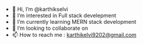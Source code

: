 - 👋 Hi, I’m @karthikselvi
- 👀 I’m interested in Full stack develepment
- 🌱 I’m currently learning MERN stack development
- 💞️ I’m looking to collaborate on 
- 📫 How to reach me : karthikelvi9202@gmail.com
 <!---😄 Pronouns: ...
- ⚡ Fun fact: ...--->

<!---
karthikselvi/karthikselvi is a ✨ special ✨ repository because its `README.md` (this file) appears on your GitHub profile.
You can click the Preview link to take a look at your changes.
--->

